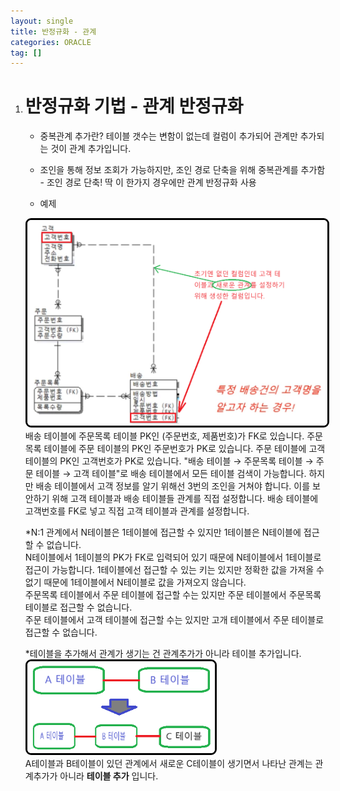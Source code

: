 ```yaml
---
layout: single
title: 반정규화 - 관계
categories: ORACLE
tag: []
---
```


1. # 반정규화 기법 - 관계 반정규화 
   
   - 중복관계 추가란? 테이블 갯수는 변함이 없는데 컬럼이 추가되어 관계만 추가되는 것이 관계 추가입니다.   

   - 조인을 통해 정보 조회가 가능하지만, 조인 경로 단축을 위해 중복관계를 추가함 - 조인 경로 단축! 딱 이 한가지 경우에만 관계 반정규화 사용      

   - 예제   
   <img src="../../imgs/sql/duplication_relation.png" style="border:3px solid black;border-radius:9px;width:600px">   
   배송 테이블에 주문목록 테이블 PK인 (주문번호, 제품번호)가 FK로 있습니다.   
   주문목록 테이블에 주문 테이블의 PK인 주문번호가 PK로 있습니다.   
   주문 테이블에 고객 테이블의 PK인 고객번호가 PK로 있습니다.   
   "배송 테이블 → 주문목록 테이블 → 주문 테이블 → 고객 테이블"로 배송 테이블에서 모든 테이블 검색이 가능합니다. 하지만 배송 테이블에서 고객 정보를 알기 위해선 3번의 조인을 거쳐야 합니다. 이를 보안하기 위해 고객 테이블과 배송 테이블들 관계를 직접 설정합니다. 배송 테이블에 고객번호를 FK로 넣고 직접 고객 테이블과 관계를 설정합니다.   
      
   *N:1 관계에서 N테이블은 1테이블에 접근할 수 있지만 1테이블은 N테이블에 접근할 수 없습니다.   
   N테이블에서 1테이블의 PK가 FK로 입력되어 있기 때문에 N테이블에서 1테이블로 접근이 가능합니다. 1테이블에선 접근할 수 있는 키는 있지만 정확한 값을 가져올 수 없기 때문에 1테이블에서 N테이블로 값을 가져오지 않습니다.   
   주문목록 테이블에서 주문 테이블에 접근할 수는 있지만 주문 테이블에서 주문목록 테이블로 접근할 수 없습니다.   
   주문 테이블에서 고객 테이블에 접근할 수는 있지만 고개 테이블에서 주문 테이블로 접근할 수 없습니다.   
      
   *테이블을 추가해서 관계가 생기는 건 관계추가가 아니라 테이블 추가입니다.   
   <img src="../../imgs/sql/table_relation_add.png" style="border:3px solid black;border-radius:9px;width:300px">   
   A테이블과 B테이블이 있던 관계에서 새로운 C테이블이 생기면서 나타난 관계는 관계추가가 아니라 __테이블 추가__ 입니다.   
